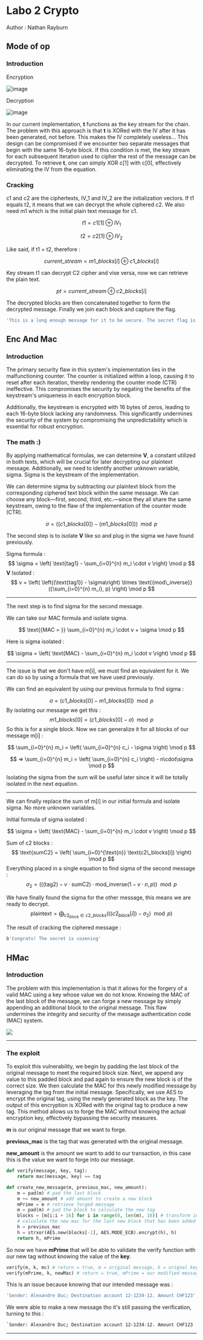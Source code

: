 # Labo 2 Crypto
Author : Nathan Rayburn

## Mode of op

### Introduction

Encryption

![image](encry.png)

Decryption 

![image](decry.png)

In our current implementation, **t** functions as the key stream for the chain. The problem with this approach is that **t** is XORed with the IV after it has been generated, not before. This makes the IV completely useless... This design can be compromised if we encounter two separate messages that begin with the same 16-byte block. If this condition is met, the key stream for each subsequent iteration used to cipher the rest of the message can be decrypted. To retrieve **t**, one can simply XOR c[1] with c[0], effectively eliminating the IV from the equation.

### Cracking

c1 and c2 are the ciphertexts, IV_1 and IV_2 are the initialization vectors. If t1 equals t2, it means that we can decrypt the whole ciphered c2.  We also need m1 which is the initial plain text message for c1.

$$
t1 = c1[1] \oplus IV_1
$$

$$
t2 = c2[1] \oplus IV_2
$$

Like said, if t1 = t2, therefore : 

$$current\_stream = m1\_blocks[i] \oplus c1\_blocks[i]$$

Key stream t1 can decrypt C2 cipher and vise versa, now we can retrieve the plain text.

$$pt = current\_stream \oplus c2\_blocks[i]$$

The decrypted blocks are then concatenated together to form the decrypted message. Finally we join each block and capture the flag.

```bash
'This is a long enough message for it to be secure. The secret flag is laurels\x03\x03\x03'
```

## Enc And Mac

### Introduction
The primary security flaw in this system's implementation lies in the malfunctioning counter. The counter is initialized within a loop, causing it to reset after each iteration, thereby rendering the counter mode (CTR) ineffective. This compromises the security by negating the benefits of the keystream's uniqueness in each encryption block.

Additionally, the keystream is encrypted with 16 bytes of zeros, leading to each 16-byte block lacking any randomness. This significantly undermines the security of the system by compromising the unpredictability which is essential for robust encryption. 


### The math :)

By applying mathematical formulas, we can determine **V**, a constant utilized in both texts, which will be crucial for later decrypting our plaintext message. Additionally, we need to identify another unknown variable, sigma. Sigma is the keystream of the implementation.

We can determine sigma by subtracting our plaintext block from the corresponding ciphered text block within the same message. We can choose any block—first, second, third, etc.—since they all share the same keystream, owing to the flaw of the implementation of the counter mode (CTR).

$$
\sigma = \left( (c1\_blocks[0]) - (m1\_blocks[0]) \right) \mod p
$$

The second step is to isolate **V** like so and plug in the sigma we have found previously.


 Sigma formula :
$$
\sigma = \left( \text{tag1} - \sum_{i=0}^{n} m_i \cdot v \right) \mod p
$$
**V** Isolated :
$$
v = \left( \left((\text{tag1}) - \sigma\right) \times \text{{mod\_inverse}}({\sum_{i=0}^{n} m_i}, p) \right) \mod p
$$


---
The next step is to find sigma for the second message. 

We can take our MAC formula and isolate sigma.


$$
\text{{MAC = }} \sum_{i=0}^{n} m_i \cdot v + \sigma \mod p
$$

Here is sigma isolated :

$$
\sigma = \left( \text{MAC} - \sum_{i=0}^{n} m_i \cdot v \right) \mod p
$$

---

The issue is that we don't have m[i], we must find an equivalent for it. We can do so by using a formula that we have used previously. 

We can find an equivalent by using our previous formula to find sigma :

$$
\sigma = \left( c1\_blocks[0] - m1\_blocks[0] \right) \mod p
$$
By isolating our message we get this :
$$
m1\_blocks[0] = \left( c1\_blocks[0] - \sigma \right) \mod p
$$
So this is for a single block.
Now we can generalize it for all blocks of our message m[i] :

$$
\sum_{i=0}^{n} m_i = \left( \sum_{i=0}^{n} c_i - \sigma \right) \mod p
$$

$$
=> \sum_{i=0}^{n} m_i = \left( \sum_{i=0}^{n} c_i  \right) - n\cdot\sigma \mod p
$$

Isolating the sigma from the sum will be useful later since it will be totally isolated in the next equation.

---

We can finally replace the sum of m[i] in our initial formula and isolate sigma. No more unknown variables.

Initial formula of sigma isolated : 

$$
\sigma = \left( \text{MAC} - \sum_{i=0}^{n} m_i \cdot v \right) \mod p
$$

Sum of c2 blocks :
$$
\text{sumC2} = \left( \sum_{i=0}^{\text{n}} \text(c2\_blocks[i]) \right) \mod p
$$
Everything placed in a single equation to find sigma of the second message :
$$
\sigma_2 = \left( \left((\text{{tag2}}) - v \cdot \text{{sumC2}}\right) \cdot \text{{mod\_inverse}}(1 - v \cdot n, p) \right) \mod p
$$

We have finally found the sigma for the other message, this means we are ready to decrypt.
$$
\text{{plaintext}} = \bigoplus_{c2_{block} \in c2\_blocks} \left( \left( (c2_{block}[i]) - \sigma_2 \right) \mod p \right)
$$

The result of cracking the ciphered message : 

```bash
b'Congrats! The secret is cozening'
```
## HMac

### Introduction
The problem with this implementation is that it allows for the forgery of a valid MAC using a key whose value we do not know. Knowing the MAC of the last block of the message, we can forge a new message by simply appending an additional block to the original message. This flaw undermines the integrity and security of the message authentication code (MAC) system.

[![](https://mermaid.ink/img/pako:eNpNkMFqwzAQRH9l2XNC7i4U7NjQQ6GQXApRKKq1rYRtychSWhPl37OuklCdpNmZx6zO2DpFWOC3l6OG192TsMCnPAjsaN6Mnk7GxQm0nLTAI6zXz-kkewgOyLZ-HkOCis1ls__ooNlWbMqILaufvWu7gznek4xke55XiwLpRiGVoObEyyNf_82bW5_8YMP7226hZbnJDEu_AbhVpH-94McEnaAUFlc4kB-kUbzoeUkKDJoGEljwVUnfCRT2wj4Zg9vPtsUi-EgrjKOSgWoj-X8GLL5kP9HlCmdBYGA?type=png)](https://mermaid.live/edit#pako:eNpNkMFqwzAQRH9l2XNC7i4U7NjQQ6GQXApRKKq1rYRtychSWhPl37OuklCdpNmZx6zO2DpFWOC3l6OG192TsMCnPAjsaN6Mnk7GxQm0nLTAI6zXz-kkewgOyLZ-HkOCis1ls__ooNlWbMqILaufvWu7gznek4xke55XiwLpRiGVoObEyyNf_82bW5_8YMP7226hZbnJDEu_AbhVpH-94McEnaAUFlc4kB-kUbzoeUkKDJoGEljwVUnfCRT2wj4Zg9vPtsUi-EgrjKOSgWoj-X8GLL5kP9HlCmdBYGA)

---
### The exploit
To exploit this vulnerability, we begin by padding the last block of the original message to meet the required block size. Next, we append any value to this padded block and pad again to ensure the new block is of the correct size. We then calculate the MAC for this newly modified message by leveraging the tag from the initial message. Specifically, we use AES to encrypt the original tag, using the newly generated block as the key. The output of this encryption is XORed with the original tag to produce a new tag. This method allows us to forge the MAC without knowing the actual encryption key, effectively bypassing the security measures.

**m**            is our original message that we want to forge.

**previous_mac** is the tag that was generated with the original message.

**new_amount** is the amount we want to add to our transaction, in this case this is the value we want to forge into our message.

```python
def verify(message, key, tag):
    return mac(message, key) == tag

def create_new_message(m, previous_mac, new_amount):
    m = pad(m) # pad the last block
    m += new_amount # add amount to create a new block
    mPrime = m # retrieve forged message
    m = pad(m) # pad the block to calculate the new tag
    blocks = [m[i:i + 16] for i in range(0, len(m), 16)] # transform into blocks
    # calculate the new mac for the last new block that has been added
    h = previous_mac
    h = strxor(AES.new(blocks[-1], AES.MODE_ECB).encrypt(h), h)
    return h, mPrime
```
So now we have **mPrime** that will be able to validate the verify function with our new tag without knowing the value of the **key**.

```python
verify(m, k, mc) # return = true, m = original message, k = orignal key, mc = tag
verify(mPrime, k, newMac) # return = true, mPrime = our modified message, k = still the original key, newMac = says for it self

```
This is an issue because knowing that our intended message was :

```bash
'Sender: Alexandre Duc; Destination account 12-1234-12. Amount CHF123'
```

We were able to make a new message tho it's still passing the verification, turning to this :
```bash
`Sender: Alexandre Duc; Destination account 12-1234-12. Amount CHF123           800`
```

---
